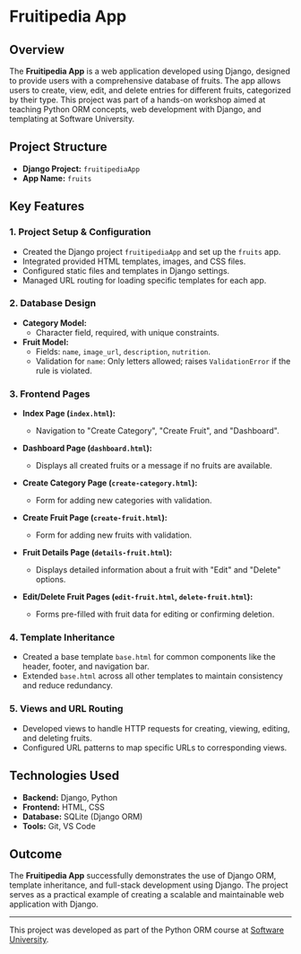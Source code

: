 # Fruitipedia App

## Overview

The **Fruitipedia App** is a web application developed using Django, designed to provide users with a comprehensive database of fruits. The app allows users to create, view, edit, and delete entries for different fruits, categorized by their type. This project was part of a hands-on workshop aimed at teaching Python ORM concepts, web development with Django, and templating at Software University.

## Project Structure

- **Django Project:** `fruitipediaApp`
- **App Name:** `fruits`

## Key Features

### 1. Project Setup & Configuration
- Created the Django project `fruitipediaApp` and set up the `fruits` app.
- Integrated provided HTML templates, images, and CSS files.
- Configured static files and templates in Django settings.
- Managed URL routing for loading specific templates for each app.

### 2. Database Design
- **Category Model:**
  - Character field, required, with unique constraints.
- **Fruit Model:**
  - Fields: `name`, `image_url`, `description`, `nutrition`.
  - Validation for `name`: Only letters allowed; raises `ValidationError` if the rule is violated.

### 3. Frontend Pages
- **Index Page (`index.html`):** 
  - Navigation to "Create Category", "Create Fruit", and "Dashboard".
  
- **Dashboard Page (`dashboard.html`):** 
  - Displays all created fruits or a message if no fruits are available.
  
- **Create Category Page (`create-category.html`):** 
  - Form for adding new categories with validation.
  
- **Create Fruit Page (`create-fruit.html`):** 
  - Form for adding new fruits with validation.
  
- **Fruit Details Page (`details-fruit.html`):**
  - Displays detailed information about a fruit with "Edit" and "Delete" options.
  
- **Edit/Delete Fruit Pages (`edit-fruit.html`, `delete-fruit.html`):**
  - Forms pre-filled with fruit data for editing or confirming deletion.

### 4. Template Inheritance
- Created a base template `base.html` for common components like the header, footer, and navigation bar.
- Extended `base.html` across all other templates to maintain consistency and reduce redundancy.

### 5. Views and URL Routing
- Developed views to handle HTTP requests for creating, viewing, editing, and deleting fruits.
- Configured URL patterns to map specific URLs to corresponding views.

## Technologies Used
- **Backend:** Django, Python
- **Frontend:** HTML, CSS
- **Database:** SQLite (Django ORM)
- **Tools:** Git, VS Code

## Outcome
The **Fruitipedia App** successfully demonstrates the use of Django ORM, template inheritance, and full-stack development using Django. The project serves as a practical example of creating a scalable and maintainable web application with Django.

---

This project was developed as part of the Python ORM course at [Software University](https://softuni.bg).
